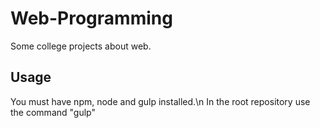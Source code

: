 # Web-Programming
Some college projects about web.

## Usage
You must have npm, node and gulp installed.\n
In the root repository use the command "gulp"
